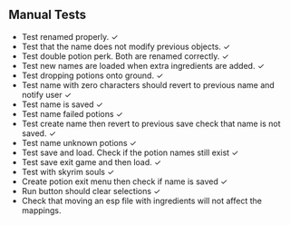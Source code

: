 
## Manual Tests

* Test renamed properly. ✓
* Test that the name does not modify previous objects. ✓
* Test double potion perk. Both are renamed correctly. ✓
* Test new names are loaded when extra ingredients are added. ✓
* Test dropping potions onto ground. ✓
* Test name with zero characters should revert to previous name and notify user ✓
* Test name is saved ✓
* Test name failed potions ✓
* Test create name then revert to previous save check that name is not saved. ✓
* Test name unknown potions ✓
* Test save and load. Check if the potion names still exist ✓
* Test save exit game and then load. ✓
* Test with skyrim souls ✓
* Create potion exit menu then check if name is saved ✓
* Run button should clear selections ✓
* Check that moving an esp file with ingredients will not affect the mappings.

